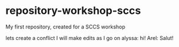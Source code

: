 # repository-workshop-sccs
My first repository, created for a SCCS workshop

lets create a conflict
I will make edits as I go on
alyssa: hi!
Arel: Salut!
